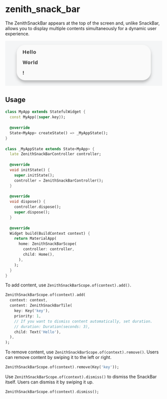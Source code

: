 # zenith_snack_bar

The ZenithSnackBar appears at the top of the screen and, unlike SnackBar, allows you to display multiple contents simultaneously for a dynamic user experience.

![image.png](./image.png)

## Usage

```dart
class MyApp extends StatefulWidget {
  const MyApp({super.key});

  @override
  State<MyApp> createState() => _MyAppState();
}

class _MyAppState extends State<MyApp> {
  late ZenithSnackBarController controller;

  @override
  void initState() {
    super.initState();
    controller = ZenithSnackBarController();
  }

  @override
  void dispose() {
    controller.dispose();
    super.dispose();
  }

  @override
  Widget build(BuildContext context) {
    return MaterialApp(
      home: ZenithSnackBarScope(
        controller: controller,
        child: Home(),
      ),
    );
  }
}
```
To add content, use `ZenithSnackBarScope.of(context).add()`.

```dart
ZenithSnackBarScope.of(context).add(
  context: context,
  content: ZenithSnackBarTile(
    key: Key('key'),
    priority: 1,
    // If you want to dismiss content automatically, set duration.
    // duration: Duration(seconds: 3),
    child: Text('Hello'),
  ),
);
```

To remove content, use `ZenithSnackBarScope.of(context).remove()`. Users can remove content by swiping it to the left or right.

```dart
ZenithSnackBarScope.of(context).remove(Key('key'));
```

Use `ZenithSnackBarScope.of(context).dismiss()` to dismiss the SnackBar itself. Users can dismiss it by swiping it up.

```dart
ZenithSnackBarScope.of(context).dismiss();
```
